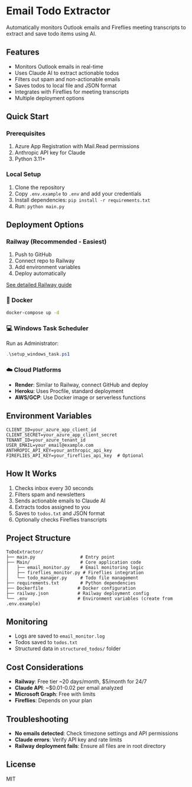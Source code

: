 # Email Todo Extractor

Automatically monitors Outlook emails and Fireflies meeting transcripts to extract and save todo items using AI.

## Features

- Monitors Outlook emails in real-time
- Uses Claude AI to extract actionable todos
- Filters out spam and non-actionable emails
- Saves todos to local file and JSON format
- Integrates with Fireflies for meeting transcripts
- Multiple deployment options

## Quick Start

### Prerequisites

1. Azure App Registration with Mail.Read permissions
2. Anthropic API key for Claude
3. Python 3.11+

### Local Setup

1. Clone the repository
2. Copy `.env.example` to `.env` and add your credentials
3. Install dependencies: `pip install -r requirements.txt`
4. Run: `python main.py`

## Deployment Options

### Railway (Recommended - Easiest)

1. Push to GitHub
2. Connect repo to Railway
3. Add environment variables
4. Deploy automatically

[See detailed Railway guide](DEPLOY_RAILWAY.md)

### 🐳 Docker

```bash
docker-compose up -d
```

### 💻 Windows Task Scheduler

Run as Administrator:
```powershell
.\setup_windows_task.ps1
```

### ☁️ Cloud Platforms

- **Render**: Similar to Railway, connect GitHub and deploy
- **Heroku**: Uses Procfile, standard deployment
- **AWS/GCP**: Use Docker image or serverless functions

## Environment Variables

```env
CLIENT_ID=your_azure_app_client_id
CLIENT_SECRET=your_azure_app_client_secret
TENANT_ID=your_azure_tenant_id
USER_EMAIL=your_email@example.com
ANTHROPIC_API_KEY=your_anthropic_api_key
FIREFLIES_API_KEY=your_fireflies_api_key  # Optional
```

## How It Works

1. Checks inbox every 30 seconds
2. Filters spam and newsletters
3. Sends actionable emails to Claude AI
4. Extracts todos assigned to you
5. Saves to `todos.txt` and JSON format
6. Optionally checks Fireflies transcripts

## Project Structure

```
ToDoExtractor/
├── main.py                 # Entry point
├── Main/                   # Core application code
│   ├── email_monitor.py    # Email monitoring logic
│   ├── fireflies_monitor.py # Fireflies integration
│   └── todo_manager.py     # Todo file management
├── requirements.txt        # Python dependencies
├── Dockerfile             # Docker configuration
├── railway.json           # Railway deployment config
└── .env                   # Environment variables (create from .env.example)
```

## Monitoring

- Logs are saved to `email_monitor.log`
- Todos saved to `todos.txt`
- Structured data in `structured_todos/` folder

## Cost Considerations

- **Railway**: Free tier ~20 days/month, $5/month for 24/7
- **Claude API**: ~$0.01-0.02 per email analyzed
- **Microsoft Graph**: Free with limits
- **Fireflies**: Depends on your plan

## Troubleshooting

- **No emails detected**: Check timezone settings and API permissions
- **Claude errors**: Verify API key and rate limits
- **Railway deployment fails**: Ensure all files are in root directory

## License

MIT
